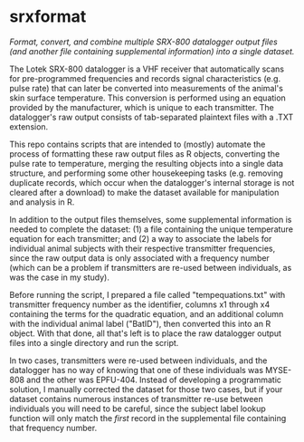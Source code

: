 # srxformat
*Format, convert, and combine multiple SRX-800 datalogger output files (and another file containing supplemental information) into a single dataset.*

The Lotek SRX-800 datalogger is a VHF receiver that automatically scans for pre-programmed frequencies and records signal characteristics (e.g. pulse rate) that can later be converted into measurements of the animal's skin surface temperature. This conversion is performed using an equation provided by the manufacturer, which is unique to each transmitter. The datalogger's raw output consists of tab-separated plaintext files with a .TXT extension.

This repo contains scripts that are intended to (mostly) automate the process of formatting these raw output files as R objects, converting the pulse rate to temperature, merging the resulting objects into a single data structure, and performing some other housekeeping tasks (e.g. removing duplicate records, which occur when the datalogger's internal storage is not cleared after a download) to make the dataset available for manipulation and analysis in R.

In addition to the output files themselves, some supplemental information is needed to complete the dataset: (1) a file containing the unique temperature equation for each transmitter; and (2) a way to associate the labels for individual animal subjects with their respective transmitter frequencies, since the raw output data is only associated with a frequency number (which can be a problem if transmitters are re-used between individuals, as was the case in my study).

Before running the script, I prepared a file called "tempequations.txt" with transmitter frequency number as the identifier, columns x1 through x4 containing the terms for the quadratic equation, and an additional column with the individual animal label ("BatID"), then converted this into an R object. With that done, all that's left is to place the raw datalogger output files into a single directory and run the script.

In two cases, transmitters were re-used between individuals, and the datalogger has no way of knowing that one of these individuals was MYSE-808 and the other was EPFU-404. Instead of developing a programmatic solution, I manually corrected the dataset for those two cases, but if your dataset contains numerous instances of transmitter re-use between individuals you will need to be careful, since the subject label lookup function will only match the *first* record in the supplemental file containing that frequency number.
